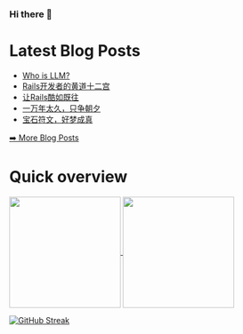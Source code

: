 ### Hi there 👋

<!--
**xfyuan/xfyuan** is a ✨ _special_ ✨ repository because its `README.md` (this file) appears on your GitHub profile.

Here are some ideas to get you started:

- 🔭 I’m currently working on ...
- 🌱 I’m currently learning ...
- 👯 I’m looking to collaborate on ...
- 🤔 I’m looking for help with ...
- 💬 Ask me about ...
- 📫 How to reach me: ...
- 😄 Pronouns: ...
- ⚡ Fun fact: ...
-->

# Latest Blog Posts
<!-- BLOG-POST-LIST:START -->
- [Who is LLM?](http://xfyuan.github.io/2025/07/who-is-llm/)
- [Rails开发者的黄道十二宫](http://xfyuan.github.io/2025/06/12-days-of-mandatory-developer-joy-and-challenge/)
- [让Rails酷如既往](http://xfyuan.github.io/2025/06/keeping-rails-cool-the-modern-frontend-toolkit/)
- [一万年太久，只争朝夕](http://xfyuan.github.io/2025/04/railing-against-time-tools-and-techniques-that-got-us-5x-faster-result/)
- [宝石符文，好梦成真](http://xfyuan.github.io/2025/03/gemfile-of-dreams-libraries-we-use-to-build-rails-apps/)
<!-- BLOG-POST-LIST:END -->
<p><a href="https://xfyuan.github.io/">➡️ More Blog Posts</a></p>

# Quick overview

<a href="https://github.com/anuraghazra/github-readme-stats">
  <img height=200 align="center" src="https://github-readme-stats.vercel.app/api?username=xfyuan&show_icons=true&theme=tokyonight" />
</a>
<a href="https://github.com/anuraghazra/convoychat">
  <img height=200 align="center" src="https://github-readme-stats.vercel.app/api/top-langs?username=xfyuan&layout=compact&theme=tokyonight&langs_count=8&card_width=320" />
</a>

[![GitHub Streak](https://streak-stats.demolab.com?user=xfyuan&theme=tokyonight-duo&card_width=820)](https://git.io/streak-stats)

